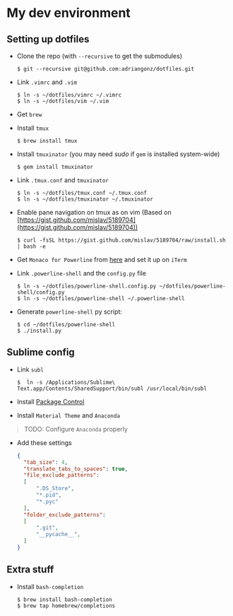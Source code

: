 # My dev environment

## Setting up dotfiles

* Clone the repo (with `--recursive` to get the submodules)

  ```console
  $ git --recursive git@github.com:adriangonz/dotfiles.git
  ```

* Link `.vimrc` and `.vim`
  
  ```console
  $ ln -s ~/dotfiles/vimrc ~/.vimrc
  $ ln -s ~/dotfiles/vim ~/.vim
  ```

* Get `brew`
* Install `tmux`

  ```console
  $ brew install tmux
  ```

* Install `tmuxinator` (you may need *sudo* if `gem` is installed system-wide)

  ```console
  $ gem install tmuxinator
  ```

* Link `.tmux.conf` and `tmuxinator`

  ```console
  $ ln -s ~/dotfiles/tmux.conf ~/.tmux.conf
  $ ln -s ~/dotfiles/tmuxinator ~/.tmuxinator
  ```

* Enable pane navigation on tmux as on vim (Based on [https://gist.github.com/mislav/5189704](https://gist.github.com/mislav/5189704))

  ```console
  $ curl -fsSL https://gist.github.com/mislav/5189704/raw/install.sh | bash -e
  ```

* Get `Monaco for Powerline` from [here](https://gist.github.com/baopham/1838072/raw/616d338cea8b9dcc3a5b17c12fe3070df1b738c0/Monaco%2520for%2520Powerline.otf) and set it up on `iTerm`
* Link `.powerline-shell` and the `config.py` file

  ```console
  $ ln -s ~/dotfiles/powerline-shell.config.py ~/dotfiles/powerline-shell/config.py
  $ ln -s ~/dotfiles/powerline-shell ~/.powerline-shell
  ```
* Generate `powerline-shell` py script:

  ```console
  $ cd ~/dotfiles/powerline-shell
  $ ./install.py
  ```

## Sublime config

* Link `subl`

  ```console
  $  ln -s /Applications/Sublime\ Text.app/Contents/SharedSupport/bin/subl /usr/local/bin/subl
  ``` 

* Install [Package Control](https://packagecontrol.io/installation#st3)
* Install `Material Theme` and `Anaconda`

> TODO: Configure `Anaconda` properly

* Add these settings

  ```json
  {
    "tab_size": 4,
    "translate_tabs_to_spaces": true,
    "file_exclude_patterns":
    [
        ".DS_Store",
        "*.pid",
        "*.pyc"
    ],
    "folder_exclude_patterns":
    [
        ".git",
        "__pycache__",
    ]
  }
  ```

## Extra stuff

* Install `bash-completion`

  ```console
  $ brew install bash-completion
  $ brew tap homebrew/completions
  ```
